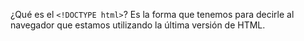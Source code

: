 ¿Qué es el `<!DOCTYPE html>`?
Es la forma que tenemos para decirle al navegador que estamos utilizando la última versión de HTML.


